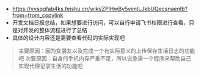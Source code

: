 * https://vvsqgfab4ks.feishu.cn/wiki/ZPlHwBy5vimILJkbUQecsnaenIb?from=from_copylink
* 开发文档日报总结，如果想要进行访问，可以自行申请飞书权限进行查看，只是对开发的整体流程进行了总结
* 具体的设计内容还是需要查看代码的实际实现吧

> 主要原因：因为女朋友以及完成一个有实际意义的上传保存生活日志的功能吧
> 次要原因：自身的手机内存严重不足，所以说急需一个程序来帮助自己实现代理记录生活的功能吧